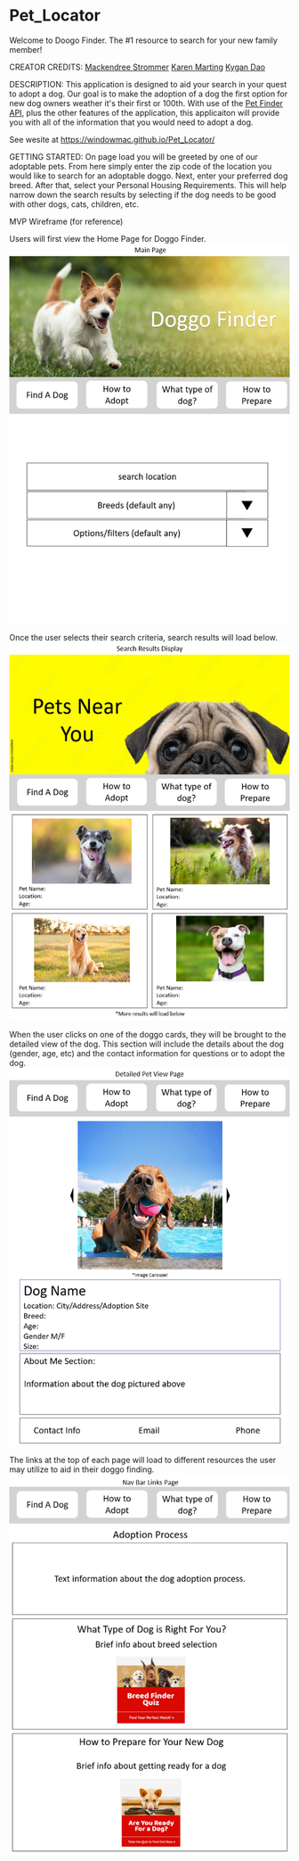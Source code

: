 # Pet_Locator

Welcome to Doogo Finder.
The #1 resource to search for your new family member!

CREATOR CREDITS:
[Mackendree Strommer](https://github.com/Windowmac)
[Karen Marting](https://github.com/Kanema2021)
[Kygan Dao](https://github.com/Kygandao)

DESCRIPTION:
This application is designed to aid your search in your quest to adopt a dog.
Our goal is to make the adoption of a dog the first option for new dog owners weather it's their first or 100th.
With use of the [Pet Finder API](https://www.petfinder.com/developers/v2/docs/#animal), plus the other features of the application, this applicaiton will provide you with all of the information that you would need to adopt a dog.

See wesite at https://windowmac.github.io/Pet_Locator/

GETTING STARTED:
On page load you will be greeted by one of our adoptable pets.
From here simply enter the zip code of the location you would like to search for an adoptable doggo.
Next, enter your preferred dog breed.
After that, select your Personal Housing Requirements. This will help narrow down the search results by selecting if the dog needs to be good with other dogs, cats, children, etc.




MVP Wireframe (for reference)

Users will first view the Home Page for Doggo Finder.
![Screenshot](/assets/images/Landing_Page.png)


Once the user selects their search criteria, search results will load below.
![Screenshot](/assets/images/Search_Results.png)


When the user clicks on one of the doggo cards, they will be brought to the detailed view of the dog.
This section will include the details about the dog (gender, age, etc) and the contact information for questions or to adopt the dog.
![Screenshot](/assets/images/Dog_Details.png)


The links at the top of each page will load to different resources the user may utilize to aid in their doggo finding. 
![Sccreenshot](/assets/images/NavBar_Links.png)

